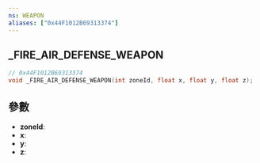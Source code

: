 ```yaml
---
ns: WEAPON
aliases: ["0x44F1012B69313374"]
---
```

## _FIRE_AIR_DEFENSE_WEAPON

```c
// 0x44F1012B69313374
void _FIRE_AIR_DEFENSE_WEAPON(int zoneId, float x, float y, float z);
```


## 參數
* **zoneId**: 
* **x**: 
* **y**: 
* **z**: 

